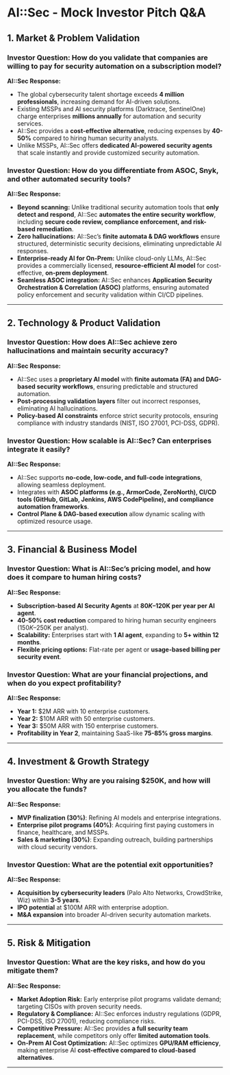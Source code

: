 # **AI::Sec - Mock Investor Pitch Q&A**

## **1. Market & Problem Validation**

### **Investor Question:** How do you validate that companies are willing to pay for security automation on a subscription model?
**AI::Sec Response:**
- The global cybersecurity talent shortage exceeds **4 million professionals**, increasing demand for AI-driven solutions.
- Existing MSSPs and AI security platforms (Darktrace, SentinelOne) charge enterprises **millions annually** for automation and security services.
- AI::Sec provides a **cost-effective alternative**, reducing expenses by **40-50%** compared to hiring human security analysts.
- Unlike MSSPs, AI::Sec offers **dedicated AI-powered security agents** that scale instantly and provide customized security automation.

### **Investor Question:** How do you differentiate from ASOC, Snyk, and other automated security tools?
**AI::Sec Response:**
- **Beyond scanning:** Unlike traditional security automation tools that **only detect and respond**, AI::Sec **automates the entire security workflow**, including **secure code review, compliance enforcement, and risk-based remediation**.
- **Zero hallucinations:** AI::Sec’s **finite automata & DAG workflows** ensure structured, deterministic security decisions, eliminating unpredictable AI responses.
- **Enterprise-ready AI for On-Prem:** Unlike cloud-only LLMs, AI::Sec provides a commercially licensed, **resource-efficient AI model** for cost-effective, **on-prem deployment**.
- **Seamless ASOC integration:** AI::Sec enhances **Application Security Orchestration & Correlation (ASOC)** platforms, ensuring automated policy enforcement and security validation within CI/CD pipelines.

---

## **2. Technology & Product Validation**

### **Investor Question:** How does AI::Sec achieve zero hallucinations and maintain security accuracy?
**AI::Sec Response:**
- AI::Sec uses a **proprietary AI model** with **finite automata (FA) and DAG-based security workflows**, ensuring predictable and structured automation.
- **Post-processing validation layers** filter out incorrect responses, eliminating AI hallucinations.
- **Policy-based AI constraints** enforce strict security protocols, ensuring compliance with industry standards (NIST, ISO 27001, PCI-DSS, GDPR).

### **Investor Question:** How scalable is AI::Sec? Can enterprises integrate it easily?
**AI::Sec Response:**
- AI::Sec supports **no-code, low-code, and full-code integrations**, allowing seamless deployment.
- Integrates with **ASOC platforms (e.g., ArmorCode, ZeroNorth), CI/CD tools (GitHub, GitLab, Jenkins, AWS CodePipeline), and compliance automation frameworks**.
- **Control Plane & DAG-based execution** allow dynamic scaling with optimized resource usage.

---

## **3. Financial & Business Model**

### **Investor Question:** What is AI::Sec’s pricing model, and how does it compare to human hiring costs?
**AI::Sec Response:**
- **Subscription-based AI Security Agents** at **$80K–$120K per year per AI agent**.
- **40-50% cost reduction** compared to hiring human security engineers ($150K–$250K per analyst).
- **Scalability:** Enterprises start with **1 AI agent**, expanding to **5+ within 12 months**.
- **Flexible pricing options:** Flat-rate per agent or **usage-based billing per security event**.

### **Investor Question:** What are your financial projections, and when do you expect profitability?
**AI::Sec Response:**
- **Year 1:** $2M ARR with 10 enterprise customers.
- **Year 2:** $10M ARR with 50 enterprise customers.
- **Year 3:** $50M ARR with 150 enterprise customers.
- **Profitability in Year 2**, maintaining SaaS-like **75-85% gross margins**.

---

## **4. Investment & Growth Strategy**

### **Investor Question:** Why are you raising $250K, and how will you allocate the funds?
**AI::Sec Response:**
- **MVP finalization (30%)**: Refining AI models and enterprise integrations.
- **Enterprise pilot programs (40%)**: Acquiring first paying customers in finance, healthcare, and MSSPs.
- **Sales & marketing (30%)**: Expanding outreach, building partnerships with cloud security vendors.

### **Investor Question:** What are the potential exit opportunities?
**AI::Sec Response:**
- **Acquisition by cybersecurity leaders** (Palo Alto Networks, CrowdStrike, Wiz) within **3-5 years**.
- **IPO potential** at $100M ARR with enterprise adoption.
- **M&A expansion** into broader AI-driven security automation markets.

---

## **5. Risk & Mitigation**

### **Investor Question:** What are the key risks, and how do you mitigate them?
**AI::Sec Response:**
- **Market Adoption Risk:** Early enterprise pilot programs validate demand; targeting CISOs with proven security needs.
- **Regulatory & Compliance:** AI::Sec enforces industry regulations (GDPR, PCI-DSS, ISO 27001), reducing compliance risks.
- **Competitive Pressure:** AI::Sec provides **a full security team replacement**, while competitors only offer **limited automation tools**.
- **On-Prem AI Cost Optimization:** AI::Sec optimizes **GPU/RAM efficiency**, making enterprise AI **cost-effective compared to cloud-based alternatives**.

---